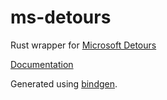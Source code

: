 # ms-detours

Rust wrapper for [Microsoft Detours](https://github.com/microsoft/Detours)

[Documentation](https://github.com/microsoft/Detours/wiki)

Generated using [bindgen](https://github.com/rust-lang/rust-bindgen).